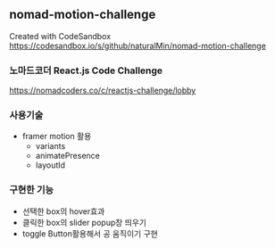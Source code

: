 ## nomad-motion-challenge
Created with CodeSandbox
https://codesandbox.io/s/github/naturalMin/nomad-motion-challenge

### 노마드코더 React.js Code Challenge
https://nomadcoders.co/c/reactjs-challenge/lobby

### 사용기술

* framer motion 활용
  * variants
  * animatePresence
  * layoutId

### 구현한 기능

* 선택한 box의 hover효과
* 클릭한 box의 slider popup창 띄우기
* toggle Button활용해서 공 움직이기 구현
